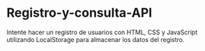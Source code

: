 # Registro-y-consulta-API
Intente hacer un registro de usuarios con HTML, CSS y JavaScript utilizando LocalStorage para almacenar los datos del registro.
